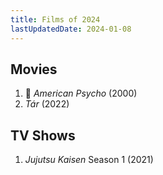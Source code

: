 ```yaml
---
title: Films of 2024
lastUpdatedDate: 2024-01-08
---
```


## Movies

1. 🔁 *American Psycho* (2000)
2. *Tár* (2022)

## TV Shows

1. *Jujutsu Kaisen* Season 1 (2021)